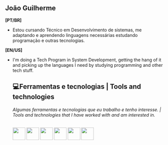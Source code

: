 ## João Guilherme  




**[PT/BR]**
* Estou cursando Técnico em Desenvolvimento de sistemas, me adaptando e aprendendo linguagens necessárias estudando programação e outras tecnologias.

**[EN/US]** 
* I'm doing a Tech Program in System Development, getting the hang of it and picking up the languages I need by studying programming and other tech stuff.


  ## 💻Ferramentas e tecnologias | Tools and technologies
  ###### Algumas ferramentas e tecnologias que eu trabalho e tenho interesse. | Tools and technologies that I have worked with and am interested in.
  <img src="https://cdn.jsdelivr.net/gh/devicons/devicon/icons/aftereffects/aftereffects-original.svg" width="40" height="40"/>
            <img src="https://cdn.jsdelivr.net/gh/devicons/devicon/icons/photoshop/photoshop-plain.svg" width="40" height="40"/>
               <img src="https://cdn.jsdelivr.net/gh/devicons/devicon/icons/premierepro/premierepro-plain.svg" width="40" height="40"/>
               <img src="https://cdn.jsdelivr.net/gh/devicons/devicon/icons/illustrator/illustrator-plain.svg" width="40" height="40" />
                   <img src="https://cdn.jsdelivr.net/gh/devicons/devicon/icons/python/python-original.svg" width="40" height="40"/>
                   <img src="https://cdn.jsdelivr.net/gh/devicons/devicon/icons/c/c-original.svg" width="40" height="40"/>                  
          
          
          
          
          
          
